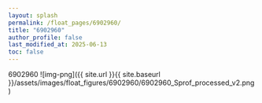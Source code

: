 ```yaml
---
layout: splash
permalink: /float_pages/6902960/
title: "6902960"
author_profile: false
last_modified_at: 2025-06-13
toc: false
---
```

 
6902960
![img-png]({{ site.url }}{{ site.baseurl }}/assets/images/float_figures/6902960/6902960_Sprof_processed_v2.png)